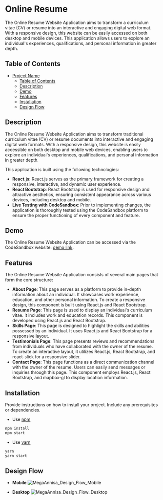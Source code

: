 # Online Resume

The Online Resume Website Application aims to transform a curriculum vitae (CV) or resume into an interactive and engaging digital web format. With a responsive design, this website can be easily accessed on both desktop and mobile devices. This application allows users to explore an individual's experiences, qualifications, and personal information in greater depth.

## Table of Contents

- [Project Name](#project-name)
  - [Table of Contents](#table-of-contents)
  - [Description](#description)
  - [Demo](#demo)
  - [Features](#features)
  - [Installation](#installation)
  - [Design Flow](#design-flow)

## Description

The Online Resume Website Application aims to transform traditional curriculum vitae (CV) or resume documents into interactive and engaging digital web formats. With a responsive design, this website is easily accessible on both desktop and mobile web devices, enabling users to explore an individual's experiences, qualifications, and personal information in greater depth.

This application is built using the following technologies:
- **React.js**: React.js serves as the primary framework for creating a responsive, interactive, and dynamic user experience.
- **React Bootstrap**: React Bootstrap is used for responsive design and attractive aesthetics, ensuring consistent appearance across various devices, including desktop and mobile.
- **Live Testing with CodeSandbox**: Prior to implementing changes, the application is thoroughly tested using the CodeSandbox platform to ensure the proper functioning of every component and feature.

## Demo

The Online Resume Website Application can be accessed via the CodeSandbox website: [demo link](https://x8fmrl.csb.app/).

## Features

The Online Resume Website Application consists of several main pages that form the core structure:
- **About Page**: This page serves as a platform to provide in-depth information about an individual. It showcases work experience, education, and other personal information. To create a responsive design, this component is built using React.js and React Bootstrap.
- **Resume Page**: This page is used to display an individual's curriculum vitae. It includes work and education records. This component is developed using React.js and React Bootstrap.
- **Skills Page**: This page is designed to highlight the skills and abilities possessed by an individual. It uses React.js and React Bootstrap for a responsive layout.
- **Testimonials Page**: This page presents reviews and recommendations from individuals who have collaborated with the owner of the resume. To create an interactive layout, it utilizes React.js, React Bootstrap, and react-slick for a responsive slider.
- **Contact Page**: This page functions as a direct communication channel with the owner of the resume. Users can easily send messages or inquiries through this page. This component employs React.js, React Bootstrap, and mapbox-gl to display location information.

## Installation

Provide instructions on how to install your project. Include any prerequisites or dependencies.
- Use [npm](https://docs.npmjs.com/downloading-and-installing-node-js-and-npm)
```bash
npm install
npm start
```
- Use [yarn](https://classic.yarnpkg.com/en/docs/install#mac-stable)
```bash
yarn
yarn start
```

## Design Flow

- **Mobile**
  ![MegaAnnisa_Design_Flow_Mobile](https://github.com/mgannisa/online-resume/assets/6802291/b2a9592c-ea2a-4336-9964-073d4cd7ff32)
  
- **Desktop**
![MegaAnnisa_Design_Flow_Desktop](https://github.com/mgannisa/online-resume/assets/6802291/00a37883-f97f-4bc9-a20b-7e81aa5516be)
